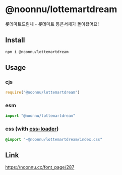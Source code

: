 # @noonnu/lottemartdream
롯데마트드림체 - 롯데마트 통큰서체가 돌아왔어요!

## Install
```sh
npm i @noonnu/lottemartdream
```
## Usage
### cjs
```js
require("@noonnu/lottemartdream")
```
### esm
```js
import "@noonnu/lottemartdream"
```
### css (with [css-loader](https://github.com/webpack-contrib/css-loader))
```css
@import "~@noonnu/lottemartdream/index.css"
```

## Link
https://noonnu.cc/font_page/287